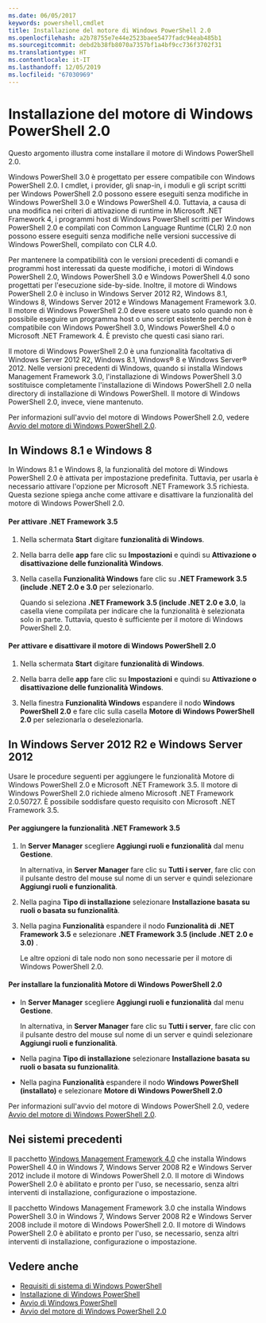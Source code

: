 ```yaml
---
ms.date: 06/05/2017
keywords: powershell,cmdlet
title: Installazione del motore di Windows PowerShell 2.0
ms.openlocfilehash: a2b78755e7e44e2523baee5477fadc94eab485b1
ms.sourcegitcommit: debd2b38fb8070a7357bf1a4bf9cc736f3702f31
ms.translationtype: HT
ms.contentlocale: it-IT
ms.lasthandoff: 12/05/2019
ms.locfileid: "67030969"
---
```

# <a name="installing-the-windows-powershell-20-engine"></a>Installazione del motore di Windows PowerShell 2.0
Questo argomento illustra come installare il motore di Windows PowerShell 2.0.

Windows PowerShell 3.0 è progettato per essere compatibile con Windows PowerShell 2.0. I cmdlet, i provider, gli snap-in, i moduli e gli script scritti per Windows PowerShell 2.0 possono essere eseguiti senza modifiche in Windows PowerShell 3.0 e Windows PowerShell 4.0. Tuttavia, a causa di una modifica nei criteri di attivazione di runtime in Microsoft .NET Framework 4, i programmi host di Windows PowerShell scritti per Windows PowerShell 2.0 e compilati con Common Language Runtime (CLR) 2.0 non possono essere eseguiti senza modifiche nelle versioni successive di Windows PowerShell, compilato con CLR 4.0.

Per mantenere la compatibilità con le versioni precedenti di comandi e programmi host interessati da queste modifiche, i motori di Windows PowerShell 2.0, Windows PowerShell 3.0 e Windows PowerShell 4.0 sono progettati per l'esecuzione side-by-side. Inoltre, il motore di Windows PowerShell 2.0 è incluso in Windows Server 2012 R2, Windows 8.1, Windows 8, Windows Server 2012 e Windows Management Framework 3.0. Il motore di Windows PowerShell 2.0 deve essere usato solo quando non è possibile eseguire un programma host o uno script esistente perché non è compatibile con Windows PowerShell 3.0, Windows PowerShell 4.0 o Microsoft .NET Framework 4. È previsto che questi casi siano rari.

Il motore di Windows PowerShell 2.0 è una funzionalità facoltativa di Windows Server 2012 R2, Windows 8.1, Windows® 8 e Windows Server® 2012. Nelle versioni precedenti di Windows, quando si installa Windows Management Framework 3.0, l'installazione di Windows PowerShell 3.0 sostituisce completamente l'installazione di Windows PowerShell 2.0 nella directory di installazione di Windows PowerShell. Il motore di Windows PowerShell 2.0, invece, viene mantenuto.

Per informazioni sull'avvio del motore di Windows PowerShell 2.0, vedere [Avvio del motore di Windows PowerShell 2.0](../getting-started/Starting-the-Windows-PowerShell-2.0-Engine.md).

## <a name="on-windows-81-and-windows-8"></a>In Windows 8.1 e Windows 8
In Windows 8.1 e Windows 8, la funzionalità del motore di Windows PowerShell 2.0 è attivata per impostazione predefinita. Tuttavia, per usarla è necessario attivare l'opzione per Microsoft .NET Framework 3.5 richiesta. Questa sezione spiega anche come attivare e disattivare la funzionalità del motore di Windows PowerShell 2.0.

#### <a name="to-turn-on-net-framework-35"></a>Per attivare .NET Framework 3.5

1. Nella schermata **Start** digitare **funzionalità di Windows**.

2. Nella barra delle **app** fare clic su **Impostazioni** e quindi su **Attivazione o disattivazione delle funzionalità Windows**.

3. Nella casella **Funzionalità Windows** fare clic su **.NET Framework 3.5 (include .NET 2.0 e 3.0** per selezionarlo.

    Quando si seleziona **.NET Framework 3.5 (include .NET 2.0 e 3.0**, la casella viene compilata per indicare che la funzionalità è selezionata solo in parte. Tuttavia, questo è sufficiente per il motore di Windows PowerShell 2.0.

#### <a name="to-turn-the-windows-powershell-20-engine-on-and-off"></a>Per attivare e disattivare il motore di Windows PowerShell 2.0

1. Nella schermata **Start** digitare **funzionalità di Windows**.

2. Nella barra delle **app** fare clic su **Impostazioni** e quindi su **Attivazione o disattivazione delle funzionalità Windows**.

3. Nella finestra **Funzionalità Windows** espandere il nodo **Windows PowerShell 2.0** e fare clic sulla casella **Motore di Windows PowerShell 2.0** per selezionarla o deselezionarla.

## <a name="on-windows-server-2012-r2-and-windows-server-2012"></a>In Windows Server 2012 R2 e Windows Server 2012
Usare le procedure seguenti per aggiungere le funzionalità Motore di Windows PowerShell 2.0 e Microsoft .NET Framework 3.5. Il motore di Windows PowerShell 2.0 richiede almeno Microsoft .NET Framework 2.0.50727. È possibile soddisfare questo requisito con Microsoft .NET Framework 3.5.

#### <a name="to-add-the-net-framework-35-feature"></a>Per aggiungere la funzionalità .NET Framework 3.5

1. In **Server Manager** scegliere **Aggiungi ruoli e funzionalità** dal menu **Gestione**.

    In alternativa, in **Server Manager** fare clic su **Tutti i server**, fare clic con il pulsante destro del mouse sul nome di un server e quindi selezionare **Aggiungi ruoli e funzionalità**.

2. Nella pagina **Tipo di installazione** selezionare **Installazione basata su ruoli o basata su funzionalità**.

3. Nella pagina **Funzionalità** espandere il nodo **Funzionalità di .NET Framework 3.5** e selezionare **.NET Framework 3.5 (include .NET 2.0 e 3.0)** .

    Le altre opzioni di tale nodo non sono necessarie per il motore di Windows PowerShell 2.0.

#### <a name="to-add-the-windows-powershell-20-engine-feature"></a>Per installare la funzionalità Motore di Windows PowerShell 2.0

- In **Server Manager** scegliere **Aggiungi ruoli e funzionalità** dal menu **Gestione**.

    In alternativa, in **Server Manager** fare clic su **Tutti i server**, fare clic con il pulsante destro del mouse sul nome di un server e quindi selezionare **Aggiungi ruoli e funzionalità**.

- Nella pagina **Tipo di installazione** selezionare **Installazione basata su ruoli o basata su funzionalità**.

- Nella pagina **Funzionalità** espandere il nodo **Windows PowerShell (installato)** e selezionare **Motore di Windows PowerShell 2.0**

Per informazioni sull'avvio del motore di Windows PowerShell 2.0, vedere [Avvio del motore di Windows PowerShell 2.0](../getting-started/Starting-the-Windows-PowerShell-2.0-Engine.md).

## <a name="on-earlier-systems"></a>Nei sistemi precedenti
Il pacchetto [Windows Management Framework 4.0](https://go.microsoft.com/fwlink/?LinkID=293881) che installa Windows PowerShell 4.0 in Windows 7, Windows Server 2008 R2 e Windows Server 2012 include il motore di Windows PowerShell 2.0. Il motore di Windows PowerShell 2.0 è abilitato e pronto per l'uso, se necessario, senza altri interventi di installazione, configurazione o impostazione.

Il pacchetto Windows Management Framework 3.0 che installa Windows PowerShell 3.0 in Windows 7, Windows Server 2008 R2 e Windows Server 2008 include il motore di Windows PowerShell 2.0. Il motore di Windows PowerShell 2.0 è abilitato e pronto per l'uso, se necessario, senza altri interventi di installazione, configurazione o impostazione.

## <a name="see-also"></a>Vedere anche
- [Requisiti di sistema di Windows PowerShell](Windows-PowerShell-System-Requirements.md)
- [Installazione di Windows PowerShell](Installing-Windows-PowerShell.md)
- [Avvio di Windows PowerShell](https://technet.microsoft.com/en-us/library/8ec8c2d7-8e7c-4722-a3d2-498fe5739a8e)
- [Avvio del motore di Windows PowerShell 2.0](../getting-started/Starting-the-Windows-PowerShell-2.0-Engine.md)
